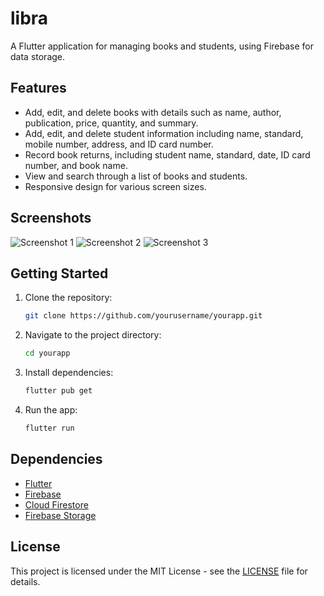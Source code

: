 # libra
A Flutter application for managing books and students, using Firebase for data storage.

## Features

- Add, edit, and delete books with details such as name, author, publication, price, quantity, and summary.
- Add, edit, and delete student information including name, standard, mobile number, address, and ID card number.
- Record book returns, including student name, standard, date, ID card number, and book name.
- View and search through a list of books and students.
- Responsive design for various screen sizes.

## Screenshots

![Screenshot 1](screenshots/screenshot1.png)
![Screenshot 2](screenshots/screenshot2.png)
![Screenshot 3](screenshots/screenshot3.png)

## Getting Started

1. Clone the repository:

   ```bash
   git clone https://github.com/yourusername/yourapp.git
   ```

2. Navigate to the project directory:

   ```bash
   cd yourapp
   ```

3. Install dependencies:

   ```bash
   flutter pub get
   ```

4. Run the app:

   ```bash
   flutter run
   ```

## Dependencies

- [Flutter](https://flutter.dev/)
- [Firebase](https://firebase.google.com/)
- [Cloud Firestore](https://firebase.google.com/docs/firestore)
- [Firebase Storage](https://firebase.google.com/docs/storage)


## License

This project is licensed under the MIT License - see the [LICENSE](LICENSE) file for details.
